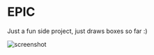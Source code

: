 # EPIC
Just a fun side project, just draws boxes so far :)

![screenshot](https://i.imgur.com/AjUn0mF.png)
